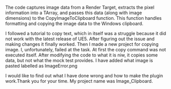 The code captures image data from a Render Target, extracts the pixel information into a TArray<FColor>, and passes this data (along with image dimensions) to the CopyImageToClipboard function. 
This function handles formatting and copying the image data to the Windows clipboard. 

I followed a tutorial to copy text, which in itself was a struggle because it did not work with the latest release of UE5. After figuring out the issue and making changes it finally worked. 
Then I made a new project for copying image. I, unfortunately, failed at the task. At first the copy command was not executed itself. After modifying the code to what it is niw, it copies some data,
but not what the mock test provides. I have added what image is pasted labelled as ImageError.png

I would like to find out what I have done wrong and how to make the plugin work.Thank you for your time.
My project name was Image_Clipboard.

